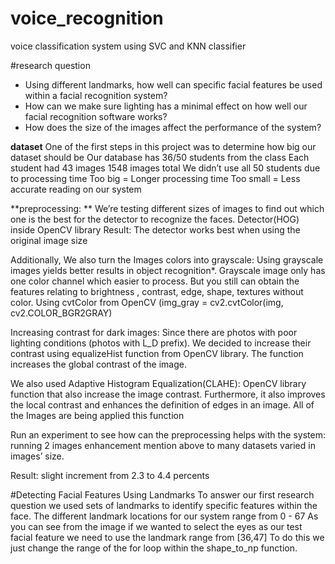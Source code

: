 # voice_recognition

voice classification system using SVC and KNN classifier

#research question 
- Using different landmarks, how well can specific facial features be used within a facial recognition system?
- How can we make sure lighting has a minimal effect on how well our facial recognition software works?
- How does the size of the images affect the performance of the system? 

**dataset**
One of the first steps in this project was to determine how big our dataset should be
Our database has 36/50 students from the class
Each student had 43 images 
1548 images total
We didn’t use all 50 students due to processing time
Too big = Longer processing time
Too small = Less accurate reading on our system

**preprocessing: **
We’re testing different sizes of images to find out which one is the best for the detector to recognize the faces.
Detector(HOG) inside OpenCV library
Result: The detector works best when using the original image size

Additionally, We also turn the Images colors into grayscale:
 Using grayscale images yields better results in object recognition*. Grayscale image only has one color channel which easier to process. But you still can obtain the features relating to brightness , contrast, edge, shape, textures without color.
 Using cvtColor from OpenCV (img_gray = cv2.cvtColor(img, cv2.COLOR_BGR2GRAY)
 
 Increasing contrast for dark images: 
Since there are photos with poor lighting conditions (photos with L_D prefix). We decided to increase their contrast using equalizeHist function from OpenCV library. 
The function increases the global contrast of the image. 

We also used Adaptive Histogram Equalization(CLAHE): OpenCV library function that also increase the image contrast.
 Furthermore, it also improves the local contrast and enhances the definition of edges in an image.
 All of the Images are being applied this function

Run an experiment to see how can the preprocessing helps with the system: running 2 images enhancement mention above to many datasets varied in images’ size.

Result: slight increment from 2.3 to 4.4 percents

#Detecting Facial Features Using Landmarks
To answer our first research question we used sets of landmarks to identify specific features within the face.
The different landmark locations for our system range from 0 - 67
As you can see from the image if we wanted to select the eyes as our test facial feature we need to use the landmark range from [36,47]
To do this we just change the range of the for loop within the shape_to_np function.






